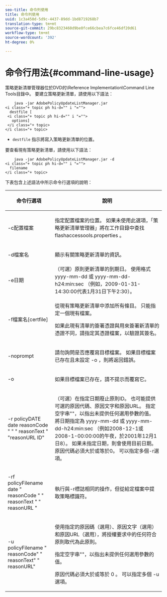 ```yaml
---
seo-title: 命令列使用
title: 命令列使用
uuid: 1c3a450d-5d9c-4437-89dd-1bd8719268b7
translation-type: tm+mt
source-git-commit: 29bc8323460d9be0fce66cbea7c6fce46df20d61
workflow-type: tm+mt
source-wordcount: '392'
ht-degree: 0%

---
```



# 命令行用法{#command-line-usage}

策略更新清單管理器位於DVD的\Reference Implementation\Command Line Tools目錄中。 要建立策略更新清單，請使用以下語法：

```
    java -jar AdobePolicyUpdateListManager.jar  
<i class="+ topic ph hi-d="" i "="">
  destfile [ 
 <i class="+ topic ph hi-d="" i "="">
   options]  
 </i class="+ topic> 
</i class="+ topic>
```

* `destfile` 指示將寫入策略更新清單的位置。

要查看現有策略更新清單，請使用以下語法：

```
    java -jar AdobePolicyUpdateListManager.jar -d  
<i class="+ topic ph hi-d="" i "="">
  filename 
</i class="+ topic>
```

下表包含上述語法中所示命令行選項的說明：

<table frame="all" colsep="1" rowsep="1" class="+ topic/table adobe-d/table " id="table_ghb_jqy_n4"> 
 <thead class="- topic/thead "> 
  <tr rowsep="1" class="- topic/row "> 
   <th colname="1" class="- topic/entry entry"> <p class="- topic/p ">命令行選項 </p> </th> 
   <th colname="2" class="- topic/entry entry"> <p class="- topic/p ">說明 </p> </th> 
  </tr> 
 </thead>
 <tbody class="- topic/tbody "> 
  <tr rowsep="1" class="- topic/row "> 
   <td colname="1" class="- topic/entry "> <span class="+ topic/ph pr-d/codeph codeph"> -c配置檔案  </span> </td> 
   <td colname="2" class="- topic/entry "> <p class="- topic/p ">指定配置檔案的位置。 如果未使用此選項，「策略更新清單管理器」將在工作目錄中查找<span class="filepath"> flashaccessools.properties </span>。 </p> </td> 
  </tr> 
  <tr rowsep="1" class="- topic/row "> 
   <td colname="1" class="- topic/entry "> <p class="- topic/p "> <span class="+ topic/ph pr-d/codeph codeph"> -d檔案名  </span> </p> </td> 
   <td colname="2" class="- topic/entry "> <p class="- topic/p ">顯示有關策略更新清單的資訊。 </p> </td> 
  </tr> 
  <tr rowsep="1" class="- topic/row "> 
   <td colname="1" class="- topic/entry "> <span class="+ topic/ph pr-d/codeph codeph"> -e日期  </span> </td> 
   <td colname="2" class="- topic/entry "> （可選）原則更新清單的到期日。 使用格式<span class="+ topic/ph pr-d/codeph codeph"> yyyy-mm-dd </span>或<span class="+ topic/ph pr-d/codeph codeph"> yyyy-mm-dd-h24:min:sec </span>（例如，2009-01-31-14:30:00代表1月31日下午2:30）。 </td> 
  </tr> 
  <tr rowsep="1" class="- topic/row "> 
   <td colname="1" class="- topic/entry "> <span class="+ topic/ph pr-d/codeph codeph"> -f檔案名[certfile]  </span> </td> 
   <td colname="2" class="- topic/entry "> <p class="- topic/p ">從現有策略更新清單中添加所有條目。 只能指定一個現有檔案。 </p> <p class="- topic/p ">如果此現有清單的簽署憑證與用來簽署新清單的憑證不同，請指定其憑證檔案，以驗證其簽名。 </p> </td> 
  </tr> 
  <tr rowsep="1" class="- topic/row "> 
   <td colname="1" class="- topic/entry "> <span class="+ topic/ph pr-d/codeph codeph"> -noprompt  </span> </td> 
   <td colname="2" class="- topic/entry "> <p class="- topic/p ">請勿詢問是否應覆寫目標檔案。 如果目標檔案已存在且未設定<span class="codeph"> -o </span> ，則將返回錯誤。 </p> </td> 
  </tr> 
  <tr rowsep="1" class="- topic/row "> 
   <td colname="1" class="- topic/entry "> <span class="codeph"> -o  </span> </td> 
   <td colname="2" class="- topic/entry "> <p class="- topic/p ">如果目標檔案已存在，請不提示而覆寫它。 </p> </td> 
  </tr> 
  <tr rowsep="1" class="- topic/row "> 
   <td colname="1" class="- topic/entry "> <span class="+ topic/ph pr-d/codeph codeph"> -r policyDATE  </span> <span class="+ topic/ph pr-d/codeph codeph"> date  </span> reasonCode " " "  <span class="+ topic/ph pr-d/codeph codeph"> reasonText  </span>" "reasonURL  <span class="+ topic/ph pr-d/codeph codeph">  </span> <span class="+ topic/ph pr-d/codeph codeph">  </span>ID" </td> 
   <td colname="2" class="- topic/entry "> <p class="- topic/p ">（可選）在指定日期廢止原則ID。 也可能提供可選的原因代碼、原因文字和原因URL。 指定空字串""，以指出未提供任何選用參數的值。 將日期指定為<span class="+ topic/ph pr-d/codeph codeph"> yyyy-mm-dd </span>或<span class="+ topic/ph pr-d/codeph codeph"> yyyy-mm-dd-h24:min:sec </span>（例如2008-12-1或2008-1-00:00:00的午夜，於2001年12月1日8）。 如果未指定日期，則會使用目前日期。 原因代碼必須大於或等於0。 可以指定多個-r選項。 </p> </td> 
  </tr> 
  <tr rowsep="1" class="- topic/row "> 
   <td colname="1" class="- topic/entry "> <p class="- topic/p ">-rf <span class="+ topic/ph pr-d/codeph codeph"> policyFilename </span> <span class="+ topic/ph pr-d/codeph codeph"> date </span> " <span class="+ topic/ph pr-d/codeph codeph"> reasonCode </span>" " <span class="+ topic/ph pr-d/codeph codeph"> reasonText </span>" " <span class="+ topic/ph pr-d/codeph codeph"> reasonURL </span>" </p> </td> 
   <td colname="2" class="- topic/entry "> <p class="- topic/p ">執行與-r標誌相同的操作，但從給定檔案中提取策略標識符。 </p> </td> 
  </tr> 
  <tr rowsep="0" class="- topic/row "> 
   <td colname="1" class="- topic/entry "> <span class="codeph"> -u policyFilename " reasonCode" " reasonText" " reasonURL"  </span> </td> 
   <td colname="2" class="- topic/entry "> <p>使用指定的原因碼（選用）、原因文字（選用）和原因URL（選用），將授權要求中的任何符合原則取代為此原則。 </p> <p>指定空字串""，以指出未提供任何選用參數的值。 </p> <p>原因代碼必須大於或等於<span class="codeph"> 0 </span>。 可以指定多個<span class="codeph"> -u </span>選項。 </p> </td> 
  </tr> 
 </tbody> 
</table>

